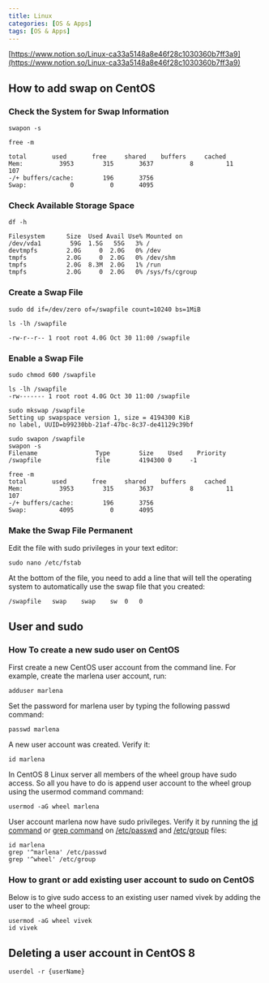 ```yaml
---
title: Linux
categories: [OS & Apps]
tags: [OS & Apps]
---
```


[https://www.notion.so/Linux-ca33a5148a8e46f28c1030360b7ff3a9](https://www.notion.so/Linux-ca33a5148a8e46f28c1030360b7ff3a9)


## How to add swap on CentOS


### Check the System for Swap Information


```shell
swapon -s
```


```shell
free -m

total       used       free     shared    buffers     cached
Mem:          3953        315       3637          8         11        107
-/+ buffers/cache:        196       3756
Swap:            0          0       4095
```


### Check Available Storage Space


```shell
df -h

Filesystem      Size  Used Avail Use% Mounted on
/dev/vda1        59G  1.5G   55G   3% /
devtmpfs        2.0G     0  2.0G   0% /dev
tmpfs           2.0G     0  2.0G   0% /dev/shm
tmpfs           2.0G  8.3M  2.0G   1% /run
tmpfs           2.0G     0  2.0G   0% /sys/fs/cgroup
```


### Create a Swap File


```shell
sudo dd if=/dev/zero of=/swapfile count=10240 bs=1MiB
```


```shell
ls -lh /swapfile

-rw-r--r-- 1 root root 4.0G Oct 30 11:00 /swapfile
```


### Enable a Swap File


```shell
sudo chmod 600 /swapfile

ls -lh /swapfile
-rw------- 1 root root 4.0G Oct 30 11:00 /swapfile

sudo mkswap /swapfile
Setting up swapspace version 1, size = 4194300 KiB
no label, UUID=b99230bb-21af-47bc-8c37-de41129c39bf

sudo swapon /swapfile
swapon -s
Filename                Type        Size    Used    Priority
/swapfile               file        4194300 0     -1

free -m
total       used       free     shared    buffers     cached
Mem:          3953        315       3637          8         11        107
-/+ buffers/cache:        196       3756
Swap:         4095          0       4095
```


### Make the Swap File Permanent


Edit the file with sudo privileges in your text editor:


```shell
sudo nano /etc/fstab
```


At the bottom of the file, you need to add a line that will tell the operating system to automatically use the swap file that you created:


```shell
/swapfile   swap    swap    sw  0   0
```


## User and sudo


### **How To create a new sudo user on CentOS**


First create a new CentOS user account from the command line. For example, create the marlena user account, run:


```shell
adduser marlena
```


Set the password for marlena user by typing the following passwd command:


```shell
passwd marlena
```


A new user account was created. Verify it:


```shell
id marlena
```


In CentOS 8 Linux server all members of the wheel group have sudo access. So all you have to do is append user account to the wheel group using the usermod command command:


```shell
usermod -aG wheel marlena
```


User account marlena now have sudo privileges. Verify it by running the [id command](https://www.cyberciti.biz/faq/unix-linux-id-command-examples-usage-syntax/) or [grep command](https://www.cyberciti.biz/faq/howto-use-grep-command-in-linux-unix/) on [/etc/passwd](https://www.cyberciti.biz/faq/understanding-etcpasswd-file-format/) and [/etc/group](https://www.cyberciti.biz/faq/understanding-etcgroup-file/) files:


```shell
id marlena
grep '^marlena' /etc/passwd
grep '^wheel' /etc/group
```


### **How to grant or add existing user account to sudo on CentOS**


Below is to give sudo access to an existing user named vivek by adding the user to the wheel group:


```shell
usermod -aG wheel vivek
id vivek
```


## **Deleting a user account in CentOS 8**


```shell
userdel -r {userName}
```

